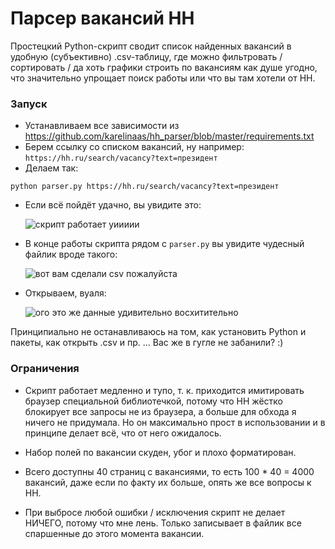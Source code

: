 # Парсер вакансий HH
Простецкий Python-скрипт сводит список найденных вакансий в удобную (субъективно) .csv-таблицу, где можно фильтровать / сортировать / да хоть графики строить по вакансиям как душе угодно, что значительно упрощает поиск работы или что вы там хотели от HH.

### Запуск
- Устанавливаем все зависимости из https://github.com/karelinaas/hh_parser/blob/master/requirements.txt
- Берем ссылку со списком вакансий, ну например: `https://hh.ru/search/vacancy?text=президент`
- Делаем так:
```commandline
python parser.py https://hh.ru/search/vacancy?text=президент
```
- Если всё пойдёт удачно, вы увидите это:
  
  ![скрипт работает уиииии](https://quizland-privetuli.s3.us-east-2.amazonaws.com/github/Screenshot_1.png)
- В конце работы скрипта рядом с `parser.py` вы увидите чудесный файлик вроде такого:
  
  ![вот вам сделали csv пожалуйста](https://quizland-privetuli.s3.us-east-2.amazonaws.com/github/Screenshot_2.png)
- Открываем, вуаля:
  
  ![ого это же данные удивительно восхитительно](https://quizland-privetuli.s3.us-east-2.amazonaws.com/github/Screenshot_3.png)

Принципиально не останавливаюсь на том, как установить Python и пакеты, как открыть .csv и пр. ... Вас же в гугле не забанили? :)

### Ограничения
- Скрипт работает медленно и тупо, т. к. приходится имитировать браузер специальной библиотечкой, потому что HH жёстко блокирует все запросы не из браузера, а больше для обхода я ничего не придумала. Но он максимально прост в использовании и в принципе делает всё, что от него ожидалось.

- Набор полей по вакансии скуден, убог и плохо форматирован.

- Всего доступны 40 страниц с вакансиями, то есть 100 * 40 = 4000 вакансий, даже если по факту их больше, опять же все вопросы к HH.

- При выбросе любой ошибки / исключения скрипт не делает НИЧЕГО, потому что мне лень. Только записывает в файлик все спаршенные до этого момента вакансии.
